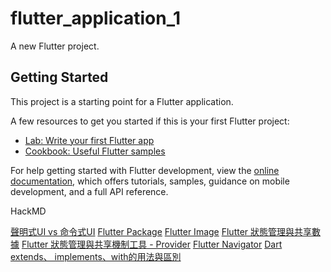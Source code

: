 # flutter_application_1

A new Flutter project.

## Getting Started

This project is a starting point for a Flutter application.

A few resources to get you started if this is your first Flutter project:

- [Lab: Write your first Flutter app](https://docs.flutter.dev/get-started/codelab)
- [Cookbook: Useful Flutter samples](https://docs.flutter.dev/cookbook)

For help getting started with Flutter development, view the
[online documentation](https://docs.flutter.dev/), which offers tutorials,
samples, guidance on mobile development, and a full API reference.


HackMD

[聲明式UI vs 命令式UI](https://hackmd.io/xXVP4HXDQtmphgfvHl6qTg?view)
[Flutter Package](https://hackmd.io/BjwHHIFlQj2Mi_BR8IrRZA?view)
[Flutter Image](https://hackmd.io/mE2yJC68Qo61WYDDt06FRQ?view)
[Flutter 狀態管理與共享數據](https://hackmd.io/xKYGrc_8Tbm-ncdbz7qqaw?view)
[Flutter 狀態管理與共享機制工具 - Provider](https://hackmd.io/wMHf6UemTh-brgacNUf9Zg?view)
[Flutter Navigator](https://hackmd.io/B0KIOVUcQca4-4kMEgVBsQ?view)
[Dart extends、 implements、with的用法與區別](https://hackmd.io/RjJ6Wk6RS5a1qjF6bCeaCA?view)
